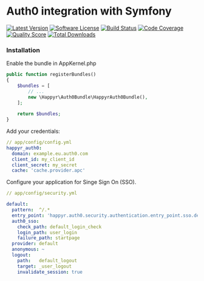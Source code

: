# Auth0 integration with Symfony

[![Latest Version](https://img.shields.io/github/release/Happyr/Auth0Bundle.svg?style=flat-square)](https://github.com/Happyr/Auth0Bundle/releases)
[![Software License](https://img.shields.io/badge/license-MIT-brightgreen.svg?style=flat-square)](LICENSE)
[![Build Status](https://img.shields.io/travis/Happyr/Auth0Bundle.svg?style=flat-square)](https://travis-ci.org/Happyr/Auth0Bundle)
[![Code Coverage](https://img.shields.io/scrutinizer/coverage/g/Happyr/Auth0Bundle.svg?style=flat-square)](https://scrutinizer-ci.com/g/Happyr/Auth0Bundle)
[![Quality Score](https://img.shields.io/scrutinizer/g/Happyr/Auth0Bundle.svg?style=flat-square)](https://scrutinizer-ci.com/g/Happyr/Auth0Bundle)
[![Total Downloads](https://img.shields.io/packagist/dt/auth0-bundle.svg?style=flat-square)](https://packagist.org/packages/auth0-bundle)

### Installation

Enable the bundle in AppKernel.php

```php
public function registerBundles()
{
    $bundles = [
        // ...
        new \Happyr\Auth0Bundle\HappyrAuth0Bundle(),
    ];
    
    return $bundles;
}       
```
Add your credentials: 

```yaml
// app/config/config.yml
happyr_auth0:
  domain: example.eu.auth0.com
  client_id: my_client_id
  client_secret: my_secret
  cache: 'cache.provider.apc'
```


Configure your application for Singe Sign On (SSO). 

```yaml
// app/config/security.yml

default:
  pattern:  ^/.*
  entry_point: 'happyr.auth0.security.authentication.entry_point.sso.default'
  auth0_sso:
    check_path: default_login_check
    login_path: user_login
    failure_path: startpage
  provider: default
  anonymous: ~
  logout:
    path:   default_logout
    target: _user_logout
    invalidate_session: true
```
